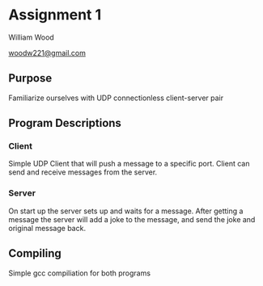 # Assignment 1

William Wood

woodw221@gmail.com

## Purpose

Familiarize ourselves with UDP connectionless client-server pair

## Program Descriptions

### Client

Simple UDP Client that will push a message to a specific port.
Client can send and receive messages from the server.


### Server

On start up the server sets up and waits for a message.
After getting a message the server will add a joke to the message,
and send the joke and original message back.

## Compiling

Simple gcc compiliation for both programs
